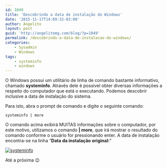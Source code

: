 ```yaml
---
id: 1049
title: 'Descobrindo a data de instalação do Windows'
date: '2015-11-17T14:09:32-03:00'
author: Angelito
layout: post
guid: 'http://angelitomg.com/blog/?p=1049'
permalink: /descobrindo-a-data-de-instalacao-do-windows/
categories:
    - Sysadmin
    - Windows
tags:
    - systeminfo
    - windows
---
```


O Windows possui um utilitário de linha de comando bastante informativo, chamado **systeminfo**. Através dele é possível obter diversas informações a respeito do computador que está o executando. Podemos descobrir inclusive a data de instalação do sistema.

Para isto, abra o prompt de comando e digite o seguinte comando:

`systeminfo | more`

O comando acima exibirá MUITAS informações sobre o computador, por este motivo, utilizamos o comando **| more**, que irá mostrar o resultado do comando conforme o usuário for pressionando enter. A data de instalação encontra-se na linha “**Data da instalação original:**”

[![systeminfo](http://angelitomg.github.io/wp-content/uploads/2015/11/systeminfo.png)](http://angelitomg.github.io/wp-content/uploads/2015/11/systeminfo.png)

Até a próxima 😉